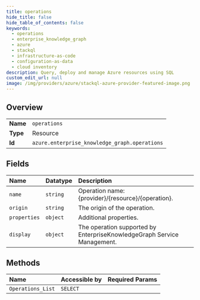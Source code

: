 ```yaml
---
title: operations
hide_title: false
hide_table_of_contents: false
keywords:
  - operations
  - enterprise_knowledge_graph
  - azure    
  - stackql
  - infrastructure-as-code
  - configuration-as-data
  - cloud inventory
description: Query, deploy and manage Azure resources using SQL
custom_edit_url: null
image: /img/providers/azure/stackql-azure-provider-featured-image.png
---
```

  
    

## Overview
<table><tbody>
<tr><td><b>Name</b></td><td><code>operations</code></td></tr>
<tr><td><b>Type</b></td><td>Resource</td></tr>
<tr><td><b>Id</b></td><td><code>azure.enterprise_knowledge_graph.operations</code></td></tr>
</tbody></table>

## Fields
| Name | Datatype | Description |
|:-----|:---------|:------------|
| `name` | `string` | Operation name: {provider}/{resource}/{operation}. |
| `origin` | `string` | The origin of the operation. |
| `properties` | `object` | Additional properties. |
| `display` | `object` | The operation supported by EnterpriseKnowledgeGraph Service Management. |
## Methods
| Name | Accessible by | Required Params |
|:-----|:--------------|:----------------|
| `Operations_List` | `SELECT` |  |
